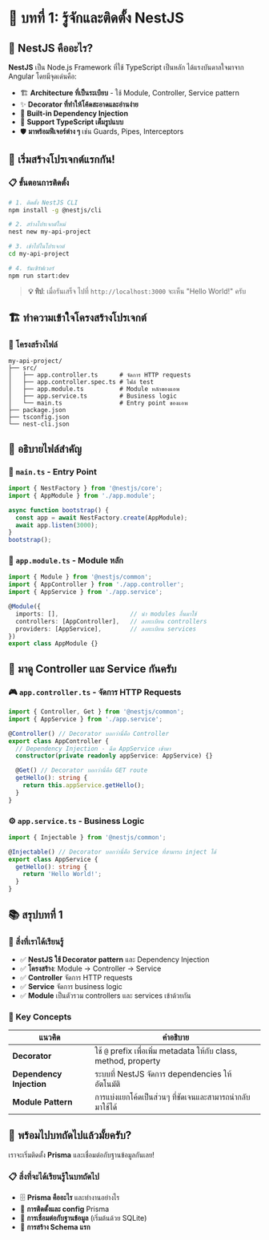 # 📖 บทที่ 1: รู้จักและติดตั้ง NestJS

## 🎯 NestJS คืออะไร?

**NestJS** เป็น Node.js Framework ที่ใช้ TypeScript เป็นหลัก ได้แรงบันดาลใจมาจาก Angular โดยมีจุดเด่นคือ:

- 🏗️ **Architecture ที่เป็นระเบียบ** - ใช้ Module, Controller, Service pattern
- ✨ **Decorator ที่ทำให้โค้ดสะอาดและอ่านง่าย**
- 🔌 **Built-in Dependency Injection**
- 📝 **Support TypeScript เต็มรูปแบบ**
- 🛡️ **มาพร้อมฟีเจอร์ต่าง ๆ** เช่น Guards, Pipes, Interceptors

## 🚀 เริ่มสร้างโปรเจกต์แรกกัน!

### 📋 ขั้นตอนการติดตั้ง

```bash
# 1. ติดตั้ง NestJS CLI
npm install -g @nestjs/cli

# 2. สร้างโปรเจกต์ใหม่
nest new my-api-project

# 3. เข้าไปในโปรเจกต์
cd my-api-project

# 4. รันเซิร์ฟเวอร์
npm run start:dev
```

> **💡 ทิป**: เมื่อรันเสร็จ ไปที่ `http://localhost:3000` จะเห็น "Hello World!" ครับ

## 🏗️ ทำความเข้าใจโครงสร้างโปรเจกต์

### 📁 โครงสร้างไฟล์

```
my-api-project/
├── src/
│   ├── app.controller.ts      # จัดการ HTTP requests
│   ├── app.controller.spec.ts # ไฟล์ test
│   ├── app.module.ts          # Module หลักของแอพ
│   ├── app.service.ts         # Business logic
│   └── main.ts                # Entry point ของแอพ
├── package.json
├── tsconfig.json
└── nest-cli.json
```

## 📝 อธิบายไฟล์สำคัญ

### 🚪 `main.ts` - Entry Point

```typescript
import { NestFactory } from '@nestjs/core';
import { AppModule } from './app.module';

async function bootstrap() {
  const app = await NestFactory.create(AppModule);
  await app.listen(3000);
}
bootstrap();
```

### 🧩 `app.module.ts` - Module หลัก

```typescript
import { Module } from '@nestjs/common';
import { AppController } from './app.controller';
import { AppService } from './app.service';

@Module({
  imports: [],                    // นำ modules อื่นมาใช้
  controllers: [AppController],   // ลงทะเบียน controllers
  providers: [AppService],        // ลงทะเบียน services
})
export class AppModule {}
```

## 🔧 มาดู Controller และ Service กันครับ

### 🎮 `app.controller.ts` - จัดการ HTTP Requests

```typescript
import { Controller, Get } from '@nestjs/common';
import { AppService } from './app.service';

@Controller() // Decorator บอกว่านี่คือ Controller
export class AppController {
  // Dependency Injection - ฉีด AppService เข้ามา
  constructor(private readonly appService: AppService) {}

  @Get() // Decorator บอกว่านี่คือ GET route
  getHello(): string {
    return this.appService.getHello();
  }
}
```

### ⚙️ `app.service.ts` - Business Logic

```typescript
import { Injectable } from '@nestjs/common';

@Injectable() // Decorator บอกว่านี่คือ Service ที่สามารถ inject ได้
export class AppService {
  getHello(): string {
    return 'Hello World!';
  }
}
```

## 📚 สรุปบทที่ 1

### 🎯 สิ่งที่เราได้เรียนรู้

- ✅ **NestJS ใช้ Decorator pattern** และ Dependency Injection
- ✅ **โครงสร้าง**: Module → Controller → Service
- ✅ **Controller** จัดการ HTTP requests
- ✅ **Service** จัดการ business logic
- ✅ **Module** เป็นตัวรวม controllers และ services เข้าด้วยกัน

### 🔑 Key Concepts

| แนวคิด | คำอธิบาย |
|--------|----------|
| **Decorator** | ใช้ `@` prefix เพื่อเพิ่ม metadata ให้กับ class, method, property |
| **Dependency Injection** | ระบบที่ NestJS จัดการ dependencies ให้อัตโนมัติ |
| **Module Pattern** | การแบ่งแยกโค้ดเป็นส่วนๆ ที่ชัดเจนและสามารถนำกลับมาใช้ได้ |


## 🚀 พร้อมไปบทถัดไปแล้วมั้ยครับ?

เราจะเริ่มติดตั้ง **Prisma** และเชื่อมต่อกับฐานข้อมูลกันเลย! 

### 📋 สิ่งที่จะได้เรียนรู้ในบทถัดไป

- 🗄️ **Prisma คืออะไร** และทำงานอย่างไร
- 🔧 **การติดตั้งและ config** Prisma
- 🔗 **การเชื่อมต่อกับฐานข้อมูล** (เริ่มต้นด้วย SQLite)
- 📝 **การสร้าง Schema แรก**

